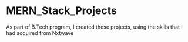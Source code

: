 # MERN_Stack_Projects
As part of B.Tech program, I created these projects, using the skills that I had acquired from Nxtwave
